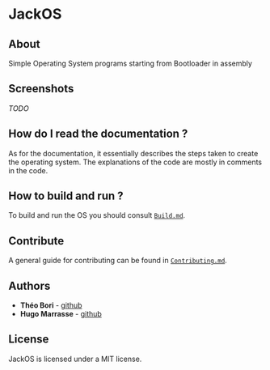 # JackOS

## About

Simple Operating System programs starting from Bootloader in assembly

## Screenshots

_TODO_

## How do I read the documentation ?

As for the documentation, it essentially describes the steps taken to create the operating system.
The explanations of the code are mostly in comments in the code.

## How to build and run ?

To build and run the OS you should consult [`Build.md`](doc/Build.md).

## Contribute

A general guide for contributing can be found in [`Contributing.md`](doc/Contributing.md).

## Authors

* **Théo Bori** - [github](https://twitter.com/awesomekling)
* **Hugo Marrasse** - [github](https://github.com/rburchell)

## License

JackOS is licensed under a MIT license.